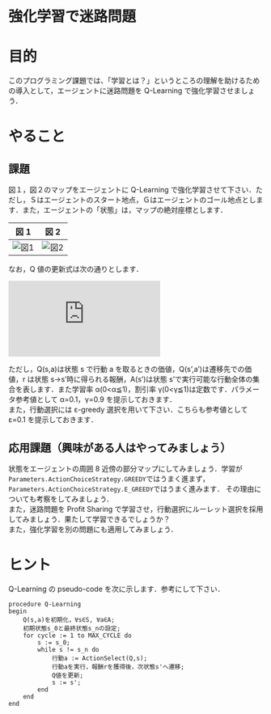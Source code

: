# 強化学習で迷路問題

# 目的

このプログラミング課題では、「学習とは？」というところの理解を助けるための導入として，エージェントに迷路問題を Q-Learning で強化学習させましょう．

# やること

## 課題

図１，図２のマップをエージェントに Q-Learning で強化学習させて下さい．ただし，Ｓはエージェントのスタート地点，Ｇはエージェントのゴール地点とします．また，エージェントの「状態」は，マップの絶対座標とします．

| 図 1                                                                                                         | 図 2                                                                                                         |
| ------------------------------------------------------------------------------------------------------------ | ------------------------------------------------------------------------------------------------------------ |
| ![図1](https://user-images.githubusercontent.com/20969270/55776811-e3a22180-5ad8-11e9-907a-8aa620744403.png) | ![図2](https://user-images.githubusercontent.com/20969270/55776815-e735a880-5ad8-11e9-98db-703390d0b149.png) |

なお，Q 値の更新式は次の通りとします．

![Q-Learning](https://latex.codecogs.com/gif.latex?Q%28s%2Ca%29%5Cleftarrow%20Q%28s%2Ca%29+%5Calpha%5Br+%5Cgamma%5Cmax_%7B%5Calpha%27%5Cin%20A%28s%27%29%7DQ%28s%27%2Ca%27%29-Q%28s%2Ca%29%5D)

ただし，Q(s,a)は状態 s で行動 a を取るときの価値，Q(s’,a’)は遷移先での価値，r は状態 s→s’時に得られる報酬，A(s’)は状態 s’で実行可能な行動全体の集合を表します．また学習率 α(0<α≦1)，割引率 γ(0<γ≦1)は定数です．パラメータ参考値として α=0.1，γ=0.9 を提示しておきます．  
また，行動選択には ε-greedy 選択を用いて下さい．こちらも参考値として ε=0.1 を提示しておきます．

## 応用課題（興味がある人はやってみましょう）

状態をエージェントの周囲 8 近傍の部分マップにしてみましょう．学習が`Parameters.ActionChoiceStrategy.GREEDY`ではうまく進まず，`Parameters.ActionChoiceStrategy.E_GREEDY`ではうまく進みます．
その理由についても考察をしてみましょう．  
また，迷路問題を Profit Sharing で学習させ，行動選択にルーレット選択を採用してみましょう．果たして学習できるでしょうか？  
また，強化学習を別の問題にも適用してみましょう．

# ヒント

Q-Learning の pseudo-code を次に示します．参考にして下さい．

```
procedure Q-Learning
begin
    Q(s,a)を初期化，∀s∈S, ∀a∈A;
    初期状態s_0と最終状態s_nの設定;
    for cycle := 1 to MAX_CYCLE do
        s := s_0;
        while s != s_n do
            行動a := ActionSelect(Q,s);
            行動aを実行，報酬rを獲得後，次状態s'へ遷移;
            Q値を更新;
            s := s';
        end
    end
end
```
